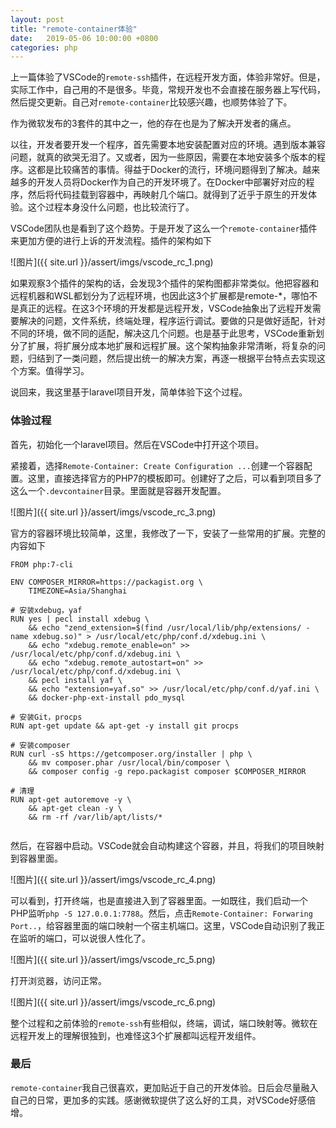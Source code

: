 ```yaml
---
layout: post
title: "remote-container体验"
date:   2019-05-06 10:00:00 +0800
categories: php 
---
```


上一篇体验了VSCode的`remote-ssh`插件，在远程开发方面，体验非常好。但是，实际工作中，自己用的不是很多。毕竟，常规开发也不会直接在服务器上写代码，然后提交更新。自己对`remote-container`比较感兴趣，也顺势体验了下。

作为微软发布的3套件的其中之一，他的存在也是为了解决开发者的痛点。

以往，开发者要开发一个程序，首先需要本地安装配置对应的环境。遇到版本兼容问题，就真的欲哭无泪了。又或者，因为一些原因，需要在本地安装多个版本的程序。这都是比较痛苦的事情。得益于Docker的流行，环境问题得到了解决。越来越多的开发人员将Docker作为自己的开发环境了。在Docker中部署好对应的程序，然后将代码挂载到容器中，再映射几个端口。就得到了近乎于原生的开发体验。这个过程本身没什么问题，也比较流行了。

VSCode团队也是看到了这个趋势。于是开发了这么一个`remote-container`插件来更加方便的进行上诉的开发流程。插件的架构如下

![图片]({{ site.url }}/assert/imgs/vscode_rc_1.png)

如果观察3个插件的架构的话，会发现3个插件的架构图都非常类似。他把容器和远程机器和WSL都划分为了远程环境，也因此这3个扩展都是remote-*，哪怕不是真正的远程。在这3个环境的开发都是远程开发，VSCode抽象出了远程开发需要解决的问题，文件系统，终端处理，程序运行调试。要做的只是做好适配，针对不同的环境，做不同的适配，解决这几个问题。也是基于此思考，VSCode重新划分了扩展，将扩展分成本地扩展和远程扩展。这个架构抽象非常清晰，将复杂的问题，归结到了一类问题，然后提出统一的解决方案，再逐一根据平台特点去实现这个方案。值得学习。

说回来，我这里基于laravel项目开发，简单体验下这个过程。

### 体验过程

首先，初始化一个laravel项目。然后在VSCode中打开这个项目。

紧接着，选择`Remote-Container: Create Configuration ...`创建一个容器配置。这里，直接选择官方的PHP7的模板即可。创建好了之后，可以看到项目多了这么一个`.devcontainer`目录。里面就是容器开发配置。

![图片]({{ site.url }}/assert/imgs/vscode_rc_3.png)

官方的容器环境比较简单，这里，我修改了一下，安装了一些常用的扩展。完整的内容如下

```text
FROM php:7-cli

ENV COMPOSER_MIRROR=https://packagist.org \
    TIMEZONE=Asia/Shanghai

# 安装xdebug，yaf
RUN yes | pecl install xdebug \
	&& echo "zend_extension=$(find /usr/local/lib/php/extensions/ -name xdebug.so)" > /usr/local/etc/php/conf.d/xdebug.ini \
	&& echo "xdebug.remote_enable=on" >> /usr/local/etc/php/conf.d/xdebug.ini \
	&& echo "xdebug.remote_autostart=on" >> /usr/local/etc/php/conf.d/xdebug.ini \
	&& pecl install yaf \
	&& echo "extension=yaf.so" >> /usr/local/etc/php/conf.d/yaf.ini \
	&& docker-php-ext-install pdo_mysql 

# 安装Git，procps
RUN apt-get update && apt-get -y install git procps

# 安装composer
RUN curl -sS https://getcomposer.org/installer | php \
	&& mv composer.phar /usr/local/bin/composer \
	&& composer config -g repo.packagist composer $COMPOSER_MIRROR

# 清理
RUN apt-get autoremove -y \
    && apt-get clean -y \
    && rm -rf /var/lib/apt/lists/*
	
```

然后，在容器中启动。VSCode就会自动构建这个容器，并且，将我们的项目映射到容器里面。

![图片]({{ site.url }}/assert/imgs/vscode_rc_4.png)

可以看到，打开终端，也是直接进入到了容器里面。一如既往，我们启动一个PHP监听`php -S 127.0.0.1:7788`。然后，点击`Remote-Container: Forwaring Port..`，给容器里面的端口映射一个宿主机端口。这里，VSCode自动识别了我正在监听的端口，可以说很人性化了。

![图片]({{ site.url }}/assert/imgs/vscode_rc_5.png)

打开浏览器，访问正常。

![图片]({{ site.url }}/assert/imgs/vscode_rc_6.png)

整个过程和之前体验的`remote-ssh`有些相似，终端，调试，端口映射等。微软在远程开发上的理解很独到，也难怪这3个扩展都叫远程开发组件。

### 最后

`remote-container`我自己很喜欢，更加贴近于自己的开发体验。日后会尽量融入自己的日常，更加多的实践。感谢微软提供了这么好的工具，对VSCode好感倍增。
